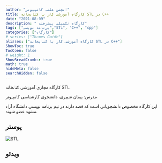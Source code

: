 ```yaml
---
author: "انجمن علمی کامپیوتر"
title: کارگاه آموزشی کار با کتابخانه STL در C++
date: "2021-08-09"
description: " کارگاه تکمیلی پیشرفته"
tags: ["برنامه نویسی","STL", "C++", "cpp"]
categories: ["کارگاه"]
# series: ["Themes Guide"]
aliases: ["کارگاه آموزشی کار با کتابخانه STL در C++"]
ShowToc: true
TocOpen: false
# weight: 1
ShowBreadCrumbs: true
math: true
hideMeta: false
searchHidden: false
---
```


کارگاه مجازی آموزشی کتابخانه STL 

مدرس: پیمان شبیری، دانشجوی کارشناسی کامپیوتر

این کارگاه مخصوص دانشجویانی است که قصد دارند در تیم برنامه نویسی دانشگاه آزاد مشهد عضو شوند.

<!--more-->

## پوستر 

![STL](../images/STL-C++-iaum.jpg)

## ویدئو
